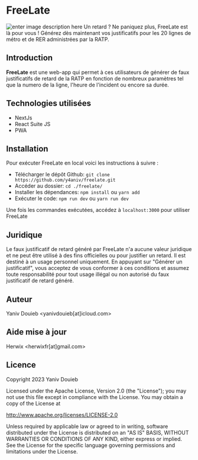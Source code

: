 
# FreeLate


![enter image description here](https://github.com/y4aniv/freelate/blob/main/banner.png?raw=true)
Un retard ? Ne paniquez plus, FreeLate est là pour vous ! Générez dès maintenant vos justificatifs pour les 20 lignes de métro et de RER administrées par la RATP.

## Introduction
**FreeLate** est une  web-app  qui permet à ces utilisateurs de  générer  de faux justificatifs de retard de la RATP en fonction de nombreux paramètres tel que la numero de la ligne, l'heure de l'incident ou encore sa durée.

## Technologies utilisées
- NextJs
- React Suite JS
- PWA

## Installation
Pour exécuter FreeLate en local voici les instructions à suivre :

- Télécharger le dépôt Github:
```git clone https://github.com/y4aniv/freelate.git```
- Accéder au dossier:
```cd ./freelate/```
- Installer les dépendances:
```npm install``` ou ```yarn add```
- Exécuter le code: ```npm run dev``` ou ```yarn run dev```

Une fois les commandes exécutées, accédez à ```localhost:3000``` pour utiliser FreeLate

## Juridique
Le faux justificatif de retard généré par FreeLate n'a aucune valeur juridique et ne peut être utilisé à des fins officielles ou pour justifier un retard. Il est destiné à un usage personnel uniquement. En appuyant sur "Générer un justificatif", vous acceptez de vous conformer à ces conditions et assumez toute responsabilité pour tout usage illégal ou non autorisé du faux justificatif de retard généré.

## Auteur
Yaniv Douieb <yanivdouieb[at]icloud.com>

## Aide mise à jour
Herwix <herwixfr[at]gmail.com>

## Licence
Copyright 2023 Yaniv Douieb

Licensed under the Apache License, Version 2.0 (the "License"); you may not use this file except in compliance with the License. You may obtain a copy of the License at

http://www.apache.org/licenses/LICENSE-2.0

Unless required by applicable law or agreed to in writing, software distributed under the License is distributed on an "AS IS" BASIS,
WITHOUT WARRANTIES OR CONDITIONS OF ANY KIND, either express or implied. See the License for the specific language governing permissions and limitations under the License.
